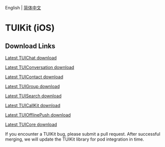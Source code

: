 English | [简体中文](./README_ZH.md)

# TUIKit (iOS)
## Download Links
[Latest TUIChat download](https://im.sdk.cloud.tencent.cn/download/tuikit/7.2.4123/ios/TUIChat.zip)

[Latest TUIConversation download](https://im.sdk.cloud.tencent.cn/download/tuikit/7.2.4123/ios/TUIConversation.zip)

[Latest TUIContact download](https://im.sdk.cloud.tencent.cn/download/tuikit/7.2.4123/ios/TUIContact.zip)

[Latest TUIGroup download](https://im.sdk.cloud.tencent.cn/download/tuikit/7.2.4123/ios/TUIGroup.zip)

[Latest TUISearch download](https://im.sdk.cloud.tencent.cn/download/tuikit/7.2.4123/ios/TUISearch.zip)

[Latest TUICallKit download](https://im.sdk.cloud.tencent.cn/download/tuikit/7.2.4123/ios/TUICallKit.zip)

[Latest TUIOfflinePush download](https://im.sdk.cloud.tencent.cn/download/tuikit/7.2.4123/ios/TUIOfflinePush.zip)

[Latest TUICore download](https://im.sdk.cloud.tencent.cn/download/tuikit/7.2.4123/ios/TUICore.zip)

If you encounter a TUIKit bug, please submit a pull request. After successful merging, we will update the TUIKit library for pod integration in time.
